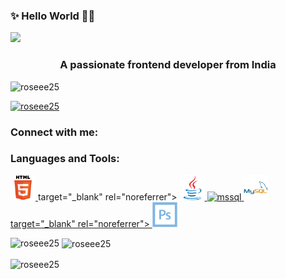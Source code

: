### ✨ Hello World 👋✨
<img src="https://github.com/DERYASOYLU/deryasoylu/blob/main/DERYA%20RES%C4%B0M.jpg?raw=true">

<h3 align="center">A passionate frontend developer from India</h3>

<p align="left"> <img src="https://komarev.com/ghpvc/?username=roseee25&label=Profile%20views&color=0e75b6&style=flat" alt="roseee25" /> </p>

<p align="left"> <a href="https://github.com/ryo-ma/github-profile-trophy"><img src="https://github-profile-trophy.vercel.app/?username=roseee25" alt="roseee25" /></a> </p>

<h3 align="left">Connect with me:</h3>
<p align="left">
</p>

<h3 align="left">Languages and Tools:</h3>
<p align="left"> <a href="https://www.w3.org/html/" target="_blank" rel="noreferrer"> <img src="https://raw.githubusercontent.com/devicons/devicon/master/icons/html5/html5-original-wordmark.svg" alt="html5" width="40" height="40"/> </a>  target="_blank" rel="noreferrer"> </a> <a href="https://www.java.com" target="_blank" rel="noreferrer"> <img src="https://raw.githubusercontent.com/devicons/devicon/master/icons/java/java-original.svg" alt="java" width="40" height="40"/> </a> <a href="https://www.microsoft.com/en-us/sql-server" target="_blank" rel="noreferrer"> <img src="https://www.svgrepo.com/show/303229/microsoft-sql-server-logo.svg" alt="mssql" width="40" height="40"/> </a> <a href="https://www.mysql.com/" target="_blank" rel="noreferrer"> <img src="https://raw.githubusercontent.com/devicons/devicon/master/icons/mysql/mysql-original-wordmark.svg" alt="mysql" width="40" height="40"/> target="_blank" rel="noreferrer"> <img src="https://raw.githubusercontent.com/devicons/devicon/master/icons/photoshop/photoshop-line.svg" alt="photoshop" width="40" height="40"/> </a> </p>

<p><img align="left" src="https://github-readme-stats.vercel.app/api/top-langs?username=roseee25&show_icons=true&locale=en&layout=compact" alt="roseee25" /></p>

<p>&nbsp;<img align="center" src="https://github-readme-stats.vercel.app/api?username=roseee25&show_icons=true&locale=en" alt="roseee25" /></p>

<p><img align="center" src="https://github-readme-streak-stats.herokuapp.com/?user=roseee25&" alt="roseee25" /></p>






